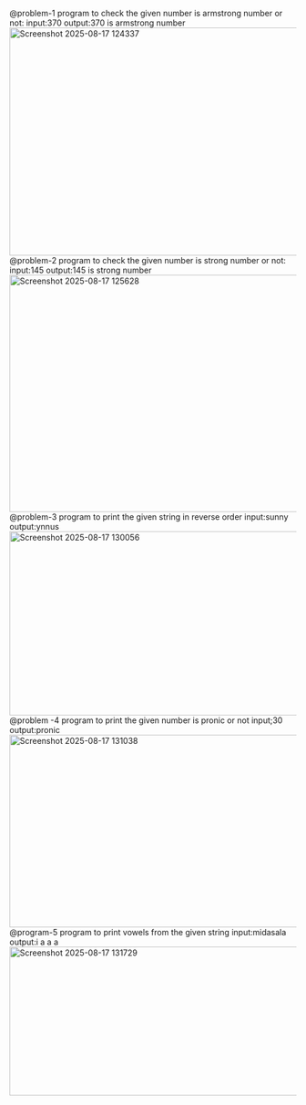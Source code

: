 @problem-1
program to check the given number is armstrong number or not:
input:370
output:370 is armstrong number  
<img width="1630" height="400" alt="Screenshot 2025-08-17 124337" src="https://github.com/user-attachments/assets/b5280d5f-769e-42b9-b65b-ee3bbe69e69a" />
@problem-2
program to check the given number is strong number or not:
input:145
output:145 is strong number
<img width="1643" height="416" alt="Screenshot 2025-08-17 125628" src="https://github.com/user-attachments/assets/025ce805-3a07-48b0-9878-1cf5654a7ca6" />
@problem-3
program to print the given string in reverse order
input:sunny
output:ynnus
 <img width="1613" height="323" alt="Screenshot 2025-08-17 130056" src="https://github.com/user-attachments/assets/ecdc8499-f861-4a2a-aaad-a1bf867b78fb" />
@problem -4
program to print the given number is pronic or not
input;30
output:pronic
<img width="1618" height="338" alt="Screenshot 2025-08-17 131038" src="https://github.com/user-attachments/assets/905a318b-6537-4761-bfb4-2cd936a02840" />
@program-5
program to print vowels from the given string
input:midasala
output:i a a a
<img width="1635" height="261" alt="Screenshot 2025-08-17 131729" src="https://github.com/user-attachments/assets/a20c96ee-031b-49dd-b8c5-1b4a0949df37" />
